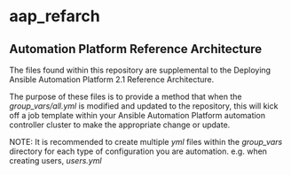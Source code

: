# aap_refarch
## Automation Platform Reference Architecture

The files found within this repository are supplemental to the Deploying Ansible Automation Platform 2.1 Reference Architecture. 

The purpose of these files is to provide a method that when the _group_vars/all.yml_ is modified and updated to the repository, this will kick off a job template within your Ansible Automation Platform automation controller cluster to make the appropriate change or update.

NOTE: It is recommended to create multiple _yml_ files within the _group_vars_ directory for each type of configuration you are automation. e.g. when creating users, _users.yml_
